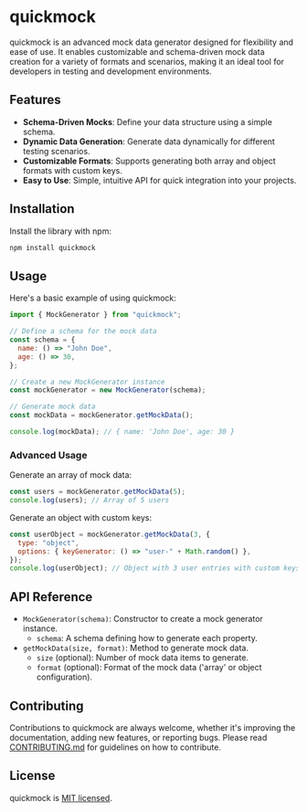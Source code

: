 # quickmock

quickmock is an advanced mock data generator designed for flexibility and ease of use. It enables customizable and schema-driven mock data creation for a variety of formats and scenarios, making it an ideal tool for developers in testing and development environments.

## Features

- **Schema-Driven Mocks**: Define your data structure using a simple schema.
- **Dynamic Data Generation**: Generate data dynamically for different testing scenarios.
- **Customizable Formats**: Supports generating both array and object formats with custom keys.
- **Easy to Use**: Simple, intuitive API for quick integration into your projects.

## Installation

Install the library with npm:

```sh
npm install quickmock
```

## Usage

Here's a basic example of using quickmock:

```js
import { MockGenerator } from "quickmock";

// Define a schema for the mock data
const schema = {
  name: () => "John Doe",
  age: () => 30,
};

// Create a new MockGenerator instance
const mockGenerator = new MockGenerator(schema);

// Generate mock data
const mockData = mockGenerator.getMockData();

console.log(mockData); // { name: 'John Doe', age: 30 }
```

### Advanced Usage

Generate an array of mock data:

```js
const users = mockGenerator.getMockData(5);
console.log(users); // Array of 5 users
```

Generate an object with custom keys:

```js
const userObject = mockGenerator.getMockData(3, {
  type: "object",
  options: { keyGenerator: () => "user-" + Math.random() },
});
console.log(userObject); // Object with 3 user entries with custom keys
```

## API Reference

- `MockGenerator(schema)`: Constructor to create a mock generator instance.
  - `schema`: A schema defining how to generate each property.
- `getMockData(size, format)`: Method to generate mock data.
  - `size` (optional): Number of mock data items to generate.
  - `format` (optional): Format of the mock data ('array' or object configuration).

## Contributing

Contributions to quickmock are always welcome, whether it's improving the documentation, adding new features, or reporting bugs. Please read [CONTRIBUTING.md](CONTRIBUTING.md) for guidelines on how to contribute.

## License

quickmock is [MIT licensed](LICENSE).
